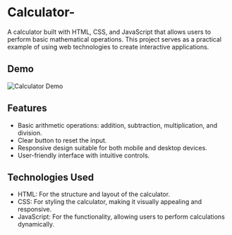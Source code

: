 # Calculator- 

A calculator built with HTML, CSS, and JavaScript that allows users to perform basic mathematical operations. This project serves as a practical example of using web technologies to create interactive applications.  


## Demo  

![Calculator Demo](link_to_demo_image_or_gif)  

## Features  

- Basic arithmetic operations: addition, subtraction, multiplication, and division.  
- Clear button to reset the input.  
- Responsive design suitable for both mobile and desktop devices.  
- User-friendly interface with intuitive controls.  

## Technologies Used  

- HTML: For the structure and layout of the calculator.  
- CSS: For styling the calculator, making it visually appealing and responsive.  
- JavaScript: For the functionality, allowing users to perform calculations dynamically.  
